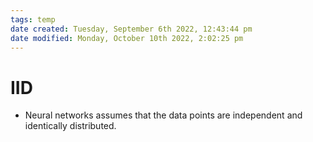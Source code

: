 ```yaml
---
tags: temp
date created: Tuesday, September 6th 2022, 12:43:44 pm
date modified: Monday, October 10th 2022, 2:02:25 pm
---
```


# IID
- Neural networks assumes that the data points are independent and identically distributed.



